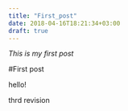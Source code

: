 ```yaml
---
title: "First_post"
date: 2018-04-16T18:21:34+03:00
draft: true
---
```


*This is my first post*

<!--more-->

#First post

hello!

thrd revision
